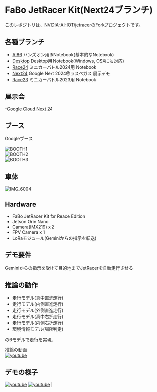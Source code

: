# FaBo JetRacer Kit(Next24ブランチ)

このレポジトリは、[NVIDIA-AI-IOT/jetracer](http://github.com/NVIDIA-AI-IOT/jetracer)のForkプロジェクトです。

## 各種ブランチ

- [AI86](https://github.com/FaBoPlatform/jetracer/tree/AI86) ハンズオン用のNotebook(基本的なNotebook)
- [Desktop](https://github.com/FaBoPlatform/jetracer/tree/Desktop) Desktop用 Notebook(Windows, OSXにも対応)
- [Race24](https://github.com/FaBoPlatform/jetracer/tree/Race24) ミニカーバトル2024用 Notebook
- [Next24](https://github.com/FaBoPlatform/jetracer/tree/Next24) Google Next 2024@ラスベガス 展示デモ
- [Race23](https://github.com/FaBoPlatform/jetracer/tree/Race23) ミニカーバトル2023用 Notebook
  
## 展示会

-[Google Cloud Next 24](https://cloud.withgoogle.com/next)

## ブース

Googleブース<br>
<br>
![BOOTH1](https://github.com/user-attachments/assets/df392cdc-dfdd-4b27-9ffd-d683d6b017a1)<br>
![BOOTH2](https://github.com/user-attachments/assets/ba804e00-ae6a-4045-911b-22d7903e5113)<br>
![BOOTH3](https://github.com/user-attachments/assets/ce6d21c4-a2bc-468c-92ee-39e57744f87b)<br>

## 車体

![IMG_6004](https://github.com/user-attachments/assets/dc3ca9be-c1d5-4d1a-8322-608cdbc266c3)

## Hardware

- FaBo JetRacer Kit for Reace Edition
- Jetson Orin Nano
- Camera(IMX219) x 2
- FPV Camera x 1
- LoRaモジュール(Geminiからの指示を転送)

## デモ要件

Geminiからの指示を受けて目的地までJetRacerを自動走行させる

## 推論の動作

- 走行モデル(真中直進走行)
- 走行モデル(内側直進走行)
- 走行モデル(外側直進走行)
- 走行モデル(真中右折走行)
- 走行モデル(内側右折走行)
- 環境情報モデル(場所判定)

の6モデルで走行を実現。

推論の動画<br>
[![youtube](https://img.youtube.com/vi/pLzW4NR5-y8/default.jpg)](https://www.youtube.com/watch?v=pLzW4NR5-y8)

## デモの様子

[![youtube](https://img.youtube.com/vi/cO0iVCv9cfI/default.jpg)](https://www.youtube.com/watch?v=cO0iVCv9cfI)   [![youtube](https://img.youtube.com/vi/RqErJ61W3Jw/default.jpg)](https://www.youtube.com/watch?v=RqErJ61W3Jw) |

